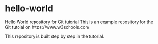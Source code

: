  # hello-world
Hello World repository for Git tutorial
This is an example repository for the Git tutoial on https://www.w3schools.com

This repository is built step by step in the tutorial. 